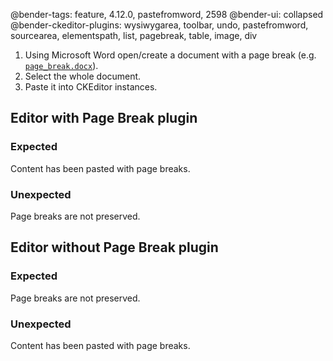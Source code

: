 @bender-tags: feature, 4.12.0, pastefromword, 2598
@bender-ui: collapsed
@bender-ckeditor-plugins: wysiwygarea, toolbar, undo, pastefromword, sourcearea, elementspath, list, pagebreak, table, image, div

1. Using Microsoft Word open/create a document with a page break (e.g. [`page_break.docx`](%BASE_PATH%/plugins/pastefromword/manual/_assets/page_break.docx)).
1. Select the whole document.
1. Paste it into CKEditor instances.

## Editor with Page Break plugin

### Expected

Content has been pasted with page breaks.

### Unexpected

Page breaks are not preserved.

## Editor without Page Break plugin

### Expected

Page breaks are not preserved.

### Unexpected

Content has been pasted with page breaks.
